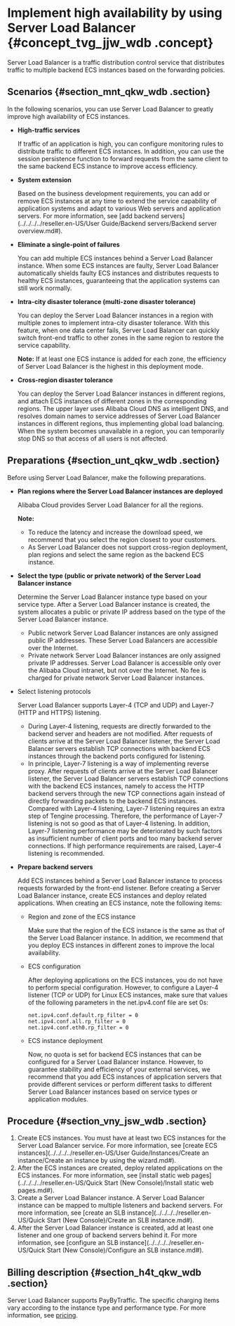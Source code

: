 # Implement high availability by using Server Load Balancer {#concept_tvg_jjw_wdb .concept}

Server Load Balancer is a traffic distribution control service that distributes traffic to multiple backend ECS instances based on the forwarding policies.

## Scenarios {#section_mnt_qkw_wdb .section}

In the following scenarios, you can use Server Load Balancer to greatly improve high availability of ECS instances.

-   **High-traffic services**

    If traffic of an application is high, you can configure monitoring rules to distribute traffic to different ECS instances. In addition, you can use the session persistence function to forward requests from the same client to the same backend ECS instance to improve access efficiency.

-   **System extension**

    Based on the business development requirements, you can add or remove ECS instances at any time to extend the service capability of application systems and adapt to various Web servers and application servers. For more information, see [add backend servers](../../../../reseller.en-US/User Guide/Backend servers/Backend server overview.md#).

-   **Eliminate a single-point of failures**

    You can add multiple ECS instances behind a Server Load Balancer instance. When some ECS instances are faulty, Server Load Balancer automatically shields faulty ECS instances and distributes requests to healthy ECS instances, guaranteeing that the application systems can still work normally.

-   **Intra-city disaster tolerance \(multi-zone disaster tolerance\)**

    You can deploy the Server Load Balancer instances in a region with multiple zones to implement intra-city disaster tolerance. With this feature, when one data center fails, Server Load Balancer can quickly switch front-end traffic to other zones in the same region to restore the service capability.

    **Note:** If at least one ECS instance is added for each zone, the efficiency of Server Load Balancer is the highest in this deployment mode.

-   **Cross-region disaster tolerance**

    You can deploy the Server Load Balancer instances in different regions, and attach ECS instances of different zones in the corresponding regions. The upper layer uses Alibaba Cloud DNS as intelligent DNS, and resolves domain names to service addresses of Server Load Balancer instances in different regions, thus implementing global load balancing. When the system becomes unavailable in a region, you can temporarily stop DNS so that access of all users is not affected.


## Preparations {#section_unt_qkw_wdb .section}

Before using Server Load Balancer, make the following preparations.

-   **Plan regions where the Server Load Balancer instances are deployed**

    Alibaba Cloud provides Server Load Balancer for all the regions.

    **Note:** 

    -   To reduce the latency and increase the download speed, we recommend that you select the region closest to your customers.
    -   As Server Load Balancer does not support cross-region deployment, plan regions and select the same region as the backend ECS instance.
-   **Select the type \(public or private network\) of the Server Load Balancer instance**

    Determine the Server Load Balancer instance type based on your service type. After a Server Load Balancer instance is created, the system allocates a public or private IP address based on the type of the Server Load Balancer instance.

    -   Public network Server Load Balancer instances are only assigned public IP addresses. These Server Load Balancers are accessible over the Internet.
    -   Private network Server Load Balancer instances are only assigned private IP addresses. Server Load Balancer is accessible only over the Alibaba Cloud intranet, but not over the Internet. No fee is charged for private network Server Load Balancer instances.
-   Select listening protocols

    Server Load Balancer supports Layer-4 \(TCP and UDP\) and Layer-7 \(HTTP and HTTPS\) listening.

    -   During Layer-4 listening, requests are directly forwarded to the backend server and headers are not modified. After requests of clients arrive at the Server Load Balancer listener, the Server Load Balancer servers establish TCP connections with backend ECS instances through the backend ports configured for listening.
    -   In principle, Layer-7 listening is a way of implementing reverse proxy. After requests of clients arrive at the Server Load Balancer listener, the Server Load Balancer servers establish TCP connections with the backend ECS instances, namely to access the HTTP backend servers through the new TCP connections again instead of directly forwarding packets to the backend ECS instances.
    Compared with Layer-4 listening, Layer-7 listening requires an extra step of Tengine processing. Therefore, the performance of Layer-7 listening is not so good as that of Layer-4 listening. In addition, Layer-7 listening performance may be deteriorated by such factors as insufficient number of client ports and too many backend server connections. If high performance requirements are raised, Layer-4 listening is recommended.

-   **Prepare backend servers**

    Add ECS instances behind a Server Load Balancer instance to process requests forwarded by the front-end listener. Before creating a Server Load Balancer instance, create ECS instances and deploy related applications. When creating an ECS instance, note the following items:

    -   Region and zone of the ECS instance

        Make sure that the region of the ECS instance is the same as that of the Server Load Balancer instance. In addition, we recommend that you deploy ECS instances in different zones to improve the local availability.

    -   ECS configuration

        After deploying applications on the ECS instances, you do not have to perform special configuration. However, to configure a Layer-4 listener \(TCP or UDP\) for Linux ECS instances, make sure that values of the following parameters in the net.ipv4.conf file are set 0s:

        ```
        net.ipv4.conf.default.rp_filter = 0
        net.ipv4.conf.all.rp_filter = 0
        net.ipv4.conf.eth0.rp_filter = 0
        ```

    -   ECS instance deployment

        Now, no quota is set for backend ECS instances that can be configured for a Server Load Balancer instance. However, to guarantee stability and efficiency of your external services, we recommend that you add ECS instances of application servers that provide different services or perform different tasks to different Server Load Balancer instances based on service types or application modules.


## Procedure {#section_vny_jsw_wdb .section}

1.  Create ECS instances. You must have at least two ECS instances for the Server Load Balancer service. For more information, see [create ECS instances](../../../../reseller.en-US/User Guide/Instances/Create an instance/Create an instance by using the wizard.md#).
2.  After the ECS instances are created, deploy related applications on the ECS instances. For more information, see [install static web pages](../../../../reseller.en-US/Quick Start (New Console)/Install static web pages.md#).
3.  Create a Server Load Balancer instance. A Server Load Balancer instance can be mapped to multiple listeners and backend servers. For more information, see [create an SLB instance](../../../../reseller.en-US/Quick Start (New Console)/Create an SLB instance.md#).
4.  After the Server Load Balancer instance is created, add at least one listener and one group of backend servers behind it. For more information, see [configure an SLB instance](../../../../reseller.en-US/Quick Start (New Console)/Configure an SLB instance.md#).

## Billing description {#section_h4t_qkw_wdb .section}

Server Load Balancer supports PayByTraffic. The specific charging items vary according to the instance type and performance type. For more information, see [pricing](https://partners-intl.aliyun.com/help/doc-detail/74811.htm).

